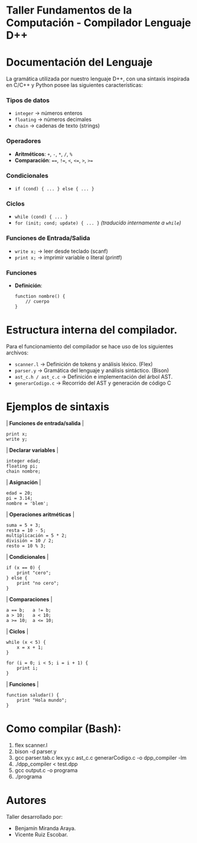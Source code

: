 # Taller Fundamentos de la Computación - Compilador Lenguaje D++

# Documentación del Lenguaje
La gramática utilizada por nuestro lenguaje D++, con una sintaxis inspirada en C/C++ y Python posee las siguientes características:

### Tipos de datos
- `integer` → números enteros
- `floating` → números decimales
- `chain` → cadenas de texto (strings)

### Operadores
- **Aritméticos**: `+`, `-`, `*`, `/`, `%`
- **Comparación**: `==`, `!=`, `<`, `<=`, `>`, `>=`

### Condicionales
- `if (cond) { ... } else { ... }`

### Ciclos
- `while (cond) { ... }`
- `for (init; cond; update) { ... }` *(traducido internamente a `while`)*

  
### Funciones de Entrada/Salida
- `write x;` → leer desde teclado (scanf)
- `print x;` → imprimir variable o literal (printf)

### Funciones
- **Definición**:
  ```plaintext
  function nombre() {
      // cuerpo
  }

# Estructura interna del compilador.

Para el funcionamiento del compilador se hace uso de los siguientes archivos:

- `scanner.l` → Definición de tokens y análisis léxico. (Flex)
- `parser.y` → Gramática del lenguaje y análisis sintáctico. (Bison)
- `ast_c.h / ast_c.c` → Definición e implementación del árbol AST.
- `generarCodigo.c` → Recorrido del AST y generación de código C

# Ejemplos de sintaxis
| **Funciones de entrada/salida** |
```plaintext
print x;
write y;
```
| **Declarar variables** |
```plaintext
integer edad;
floating pi;
chain nombre;
```
| **Asignación** |
```plaintext
edad = 20;
pi = 3.14;
nombre = 'blem';
```
| **Operaciones aritméticas** |
```plaintext
suma = 5 + 3;
resta = 10 - 5;
multiplicación = 5 * 2;
división = 10 / 2;
resto = 10 % 3;
```
| **Condicionales** |
```plaintext
if (x == 0) {
    print "cero";
} else {
    print "no cero";
}
```
| **Comparaciones** |
```plaintext
a == b;   a != b;
a > 10;   a < 10;
a >= 10;  a <= 10;
```
| **Ciclos** |
```plaintext
while (x < 5) {
    x = x + 1;
}

for (i = 0; i < 5; i = i + 1) {
    print i;
}
```
| **Funciones** |
```plaintext
function saludar() {
    print "Hola mundo";
}
```
# Como compilar (Bash):
1. flex scanner.l
2. bison -d parser.y
3. gcc parser.tab.c lex.yy.c ast_c.c generarCodigo.c -o dpp_compiler -lm
4. ./dpp_compiler < test.dpp
5. gcc output.c -o programa
6. ./programa

# Autores
Taller desarrollado por:
- Benjamín Miranda Araya.
- Vicente Ruiz Escobar.
